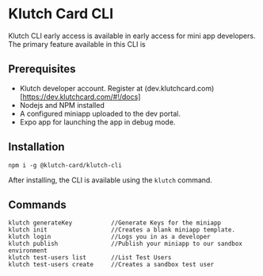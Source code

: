 # Klutch Card CLI

Klutch CLI early access is available in early access for mini app developers. The primary feature available in this CLI is 

## Prerequisites
* Klutch developer account. Register at (dev.klutchcard.com)[https://dev.klutchcard.com/#!/docs]
* Nodejs and NPM installed
* A configured miniapp uploaded to the dev portal.
* Expo app for launching the app in debug mode.

## Installation
```
npm i -g @klutch-card/klutch-cli
```

After installing, the CLI is available using the `klutch` command.


## Commands

```
klutch generateKey           //Generate Keys for the miniapp
klutch init                  //Creates a blank miniapp template.
klutch login                 //Logs you in as a developer
klutch publish               //Publish your miniapp to our sandbox environment
klutch test-users list       //List Test Users
klutch test-users create     //Creates a sandbox test user
```